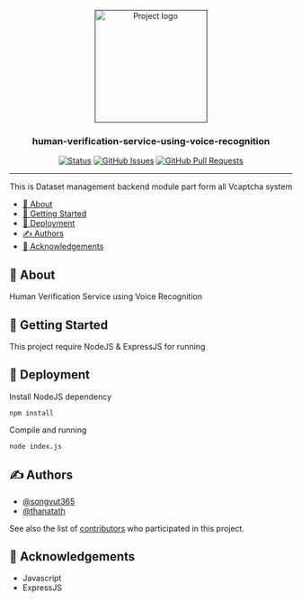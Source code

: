 <p align="center">
  <a href="" rel="noopener">
 <img width=200px height=200px src="https://avatars.githubusercontent.com/u/89780796?s=400&u=b179f6040d24c70e5e15560c17dd22c3ace8d688&v=4" alt="Project logo"></a>
</p>

<h3 align="center">human-verification-service-using-voice-recognition</h3>

<div align="center">

[![Status](https://img.shields.io/badge/status-active-success.svg)]()
[![GitHub Issues](https://img.shields.io/github/issues/V-CAPTCHA/widget.svg)](https://github.com/V-CAPTCHA/dataset-management-backend/issues)
[![GitHub Pull Requests](https://img.shields.io/github/issues-pr/V-CAPTCHA/widget.svg)](https://github.com/V-CAPTCHA/dataset-management-backend/pulls)

</div>

---

<p align="center"> This is Dataset management backend module part form all Vcaptcha system
    <br> 
</p>

- [🧐 About <a name = "about"></a>](#-about-)
- [🏁 Getting Started <a name = "getting_started"></a>](#-getting-started-)
- [🚀 Deployment <a name = "deployment"></a>](#-deployment-)
- [✍️ Authors <a name = "authors"></a>](#️-authors-)
- [🎉 Acknowledgements <a name = "acknowledgement"></a>](#-acknowledgements-)

## 🧐 About <a name = "about"></a>

Human Verification Service using Voice Recognition

## 🏁 Getting Started <a name = "getting_started"></a>

This project require NodeJS & ExpressJS for running

## 🚀 Deployment <a name = "deployment"></a>

Install NodeJS dependency

```
npm install
```

Compile and running
```
node index.js
```

## ✍️ Authors <a name = "authors"></a>

- [@songvut365](https://github.com/songvut365) 
- [@thanatath](https://github.com/thanatath) 

See also the list of [contributors](https://github.com/V-CAPTCHA/user-management-backend/contributors) who participated in this project.

## 🎉 Acknowledgements <a name = "acknowledgement"></a>

- Javascript
- ExpressJS